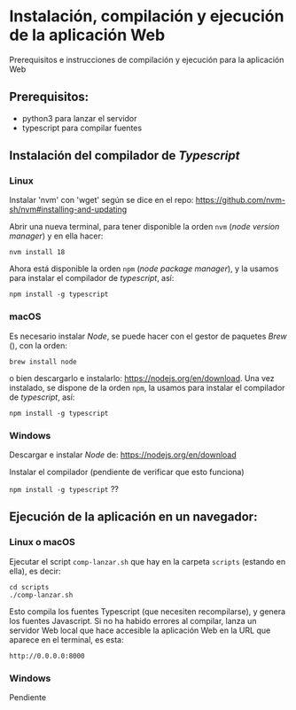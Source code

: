 # Instalación, compilación y ejecución de la aplicación Web

Prerequisitos e instrucciones de compilación y ejecución para la aplicación Web

## Prerequisitos: 

+ python3 para lanzar el servidor
+ typescript para compilar fuentes


## Instalación del compilador de _Typescript_

### Linux

Instalar 'nvm' con 'wget' según se dice en el repo: https://github.com/nvm-sh/nvm#installing-and-updating

Abrir una nueva terminal, para tener disponible la orden `nvm` (_node version manager_) y en ella hacer:

`nvm install 18`

Ahora está disponible la orden `npm` (_node package manager_), y la usamos para instalar el compilador de _typescript_, así: 

`npm install -g typescript`

### macOS

Es necesario instalar _Node_, se puede hacer con el gestor de paquetes _Brew_ (), con la orden: 

`brew install node` 

o bien descargarlo e instalarlo: https://nodejs.org/en/download. Una vez instalado, se dispone de la orden `npm`, la usamos para instalar el compilador de _typescript_, así:

`npm install -g typescript`

### Windows

Descargar e instalar _Node_ de: https://nodejs.org/en/download

Instalar el compilador (pendiente de verificar que esto funciona)

`npm install -g typescript`  ??

## Ejecución de la aplicación en un navegador:

### Linux o macOS

Ejecutar el script `comp-lanzar.sh` que hay en la carpeta `scripts` (estando en ella), es decir:

``` 
cd scripts
./comp-lanzar.sh
``` 

Esto compila los fuentes Typescript (que necesiten recompilarse), y genera los fuentes Javascript. Si no ha habido errores al compilar, lanza un servidor Web local que hace accesible la aplicación Web en la URL que aparece en el terminal, es esta:

`http://0.0.0.0:8000`

### Windows

Pendiente